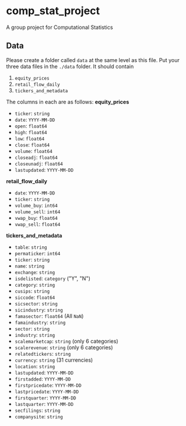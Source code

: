 # comp_stat_project
A group project for Computational Statistics

## Data
Please create a folder called `data` at the same level as this file. Put your three data files in the `./data` folder. It should contain

1. `equity_prices`
1. `retail_flow_daily`
1. `tickers_and_metadata`

The columns in each are as follows:
**equity_prices**
- `ticker`: `string`
- `date`: `YYYY-MM-DD`
- `open`: `float64`
- `high`: `float64`
- `low`: `float64`
- `close`: `float64`
- `volume`: `float64`
- `closeadj`: `float64`
- `closeunadj`: `float64`
- `lastupdated`: `YYYY-MM-DD`

**retail_flow_daily**
- `date`: `YYYY-MM-DD`
- `ticker`: `string`
- `volume_buy`: `int64`
- `volume_sell`: `int64`
- `vwap_buy`: `float64`
- `vwap_sell`: `float64`

**tickers_and_metadata**
- `table`: `string`
- `permaticker`: `int64`
- `ticker`: `string`
- `name`: `string`
- `exchange`: `string`
- `isdelisted`: `category` ("Y", "N")
- `category`: `string`
- `cusips`: `string`
- `siccode`: `float64`
- `sicsector`: `string`
- `sicindustry`: `string`
- `famasector`: `float64` (All `NaN`)
- `famaindustry`: `string`
- `sector`: `string`
- `industry`: `string`
- `scalemarketcap`: `string` (only 6 categories)
- `scalerevenue`: `string` (only 6 categories)
- `relatedtickers`: `string`
- `currency`: `string` (31 currencies)
- `location`: `string`
- `lastupdated`: `YYYY-MM-DD`
- `firstadded`: `YYYY-MM-DD`
- `firstpricedate`: `YYYY-MM-DD`
- `lastpricedate`: `YYYY-MM-DD`
- `firstquarter`: `YYYY-MM-DD`
- `lastquarter`: `YYYY-MM-DD`
- `secfilings`: `string`
- `companysite`: `string`

